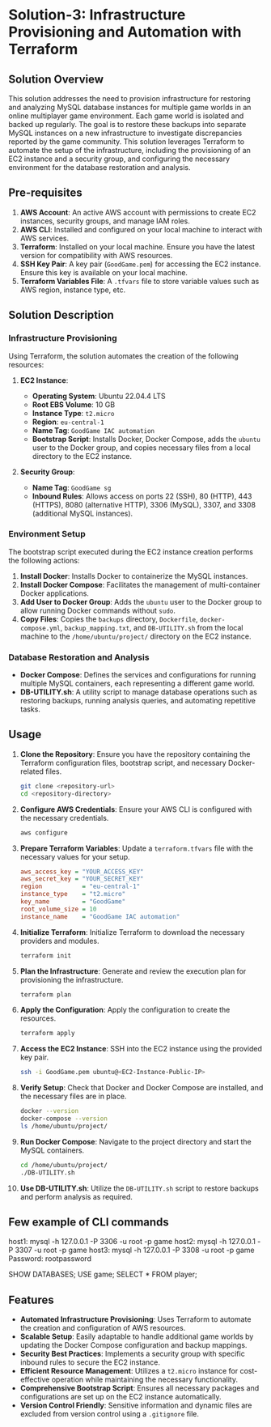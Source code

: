 # Solution-3: Infrastructure Provisioning and Automation with Terraform

## Solution Overview

This solution addresses the need to provision infrastructure for restoring and analyzing MySQL database instances for multiple game worlds in an online multiplayer game environment. Each game world is isolated and backed up regularly. The goal is to restore these backups into separate MySQL instances on a new infrastructure to investigate discrepancies reported by the game community. This solution leverages Terraform to automate the setup of the infrastructure, including the provisioning of an EC2 instance and a security group, and configuring the necessary environment for the database restoration and analysis.

## Pre-requisites

1. **AWS Account**: An active AWS account with permissions to create EC2 instances, security groups, and manage IAM roles.
2. **AWS CLI**: Installed and configured on your local machine to interact with AWS services.
3. **Terraform**: Installed on your local machine. Ensure you have the latest version for compatibility with AWS resources.
4. **SSH Key Pair**: A key pair (`GoodGame.pem`) for accessing the EC2 instance. Ensure this key is available on your local machine.
5. **Terraform Variables File**: A `.tfvars` file to store variable values such as AWS region, instance type, etc.

## Solution Description

### Infrastructure Provisioning

Using Terraform, the solution automates the creation of the following resources:

1. **EC2 Instance**:
    - **Operating System**: Ubuntu 22.04.4 LTS
    - **Root EBS Volume**: 10 GB
    - **Instance Type**: `t2.micro`
    - **Region**: `eu-central-1`
    - **Name Tag**: `GoodGame IAC automation`
    - **Bootstrap Script**: Installs Docker, Docker Compose, adds the `ubuntu` user to the Docker group, and copies necessary files from a local directory to the EC2 instance.

2. **Security Group**:
    - **Name Tag**: `GoodGame sg`
    - **Inbound Rules**: Allows access on ports 22 (SSH), 80 (HTTP), 443 (HTTPS), 8080 (alternative HTTP), 3306 (MySQL), 3307, and 3308 (additional MySQL instances).

### Environment Setup

The bootstrap script executed during the EC2 instance creation performs the following actions:

1. **Install Docker**: Installs Docker to containerize the MySQL instances.
2. **Install Docker Compose**: Facilitates the management of multi-container Docker applications.
3. **Add User to Docker Group**: Adds the `ubuntu` user to the Docker group to allow running Docker commands without `sudo`.
4. **Copy Files**: Copies the `backups` directory, `Dockerfile`, `docker-compose.yml`, `backup_mapping.txt`, and `DB-UTILITY.sh` from the local machine to the `/home/ubuntu/project/` directory on the EC2 instance.

### Database Restoration and Analysis

- **Docker Compose**: Defines the services and configurations for running multiple MySQL containers, each representing a different game world.
- **DB-UTILITY.sh**: A utility script to manage database operations such as restoring backups, running analysis queries, and automating repetitive tasks.

## Usage

1. **Clone the Repository**: Ensure you have the repository containing the Terraform configuration files, bootstrap script, and necessary Docker-related files.

    ```sh
    git clone <repository-url>
    cd <repository-directory>
    ```

2. **Configure AWS Credentials**: Ensure your AWS CLI is configured with the necessary credentials.

    ```sh
    aws configure
    ```

3. **Prepare Terraform Variables**: Update a `terraform.tfvars` file with the necessary values for your setup.

    ```ini
    aws_access_key = "YOUR_ACCESS_KEY"
    aws_secret_key = "YOUR_SECRET_KEY"
    region           = "eu-central-1"
    instance_type    = "t2.micro"
    key_name         = "GoodGame"
    root_volume_size = 10
    instance_name    = "GoodGame IAC automation"
    ```

4. **Initialize Terraform**: Initialize Terraform to download the necessary providers and modules.

    ```sh
    terraform init
    ```

5. **Plan the Infrastructure**: Generate and review the execution plan for provisioning the infrastructure.

    ```sh
    terraform plan
    ```

6. **Apply the Configuration**: Apply the configuration to create the resources.

    ```sh
    terraform apply
    ```

7. **Access the EC2 Instance**: SSH into the EC2 instance using the provided key pair.

    ```sh
    ssh -i GoodGame.pem ubuntu@<EC2-Instance-Public-IP>
    ```

8. **Verify Setup**: Check that Docker and Docker Compose are installed, and the necessary files are in place.

    ```sh
    docker --version
    docker-compose --version
    ls /home/ubuntu/project/
    ```

9. **Run Docker Compose**: Navigate to the project directory and start the MySQL containers.

    ```sh
    cd /home/ubuntu/project/
    ./DB-UTILITY.sh
    ```

10. **Use DB-UTILITY.sh**: Utilize the `DB-UTILITY.sh` script to restore backups and perform analysis as required.

## Few example of CLI commands
host1: mysql -h 127.0.0.1 -P 3306 -u root -p game
host2: mysql -h 127.0.0.1 -P 3307 -u root -p game
host3: mysql -h 127.0.0.1 -P 3308 -u root -p game
Password: rootpassword

SHOW DATABASES;
USE game;
SELECT * FROM player;

## Features

- **Automated Infrastructure Provisioning**: Uses Terraform to automate the creation and configuration of AWS resources.
- **Scalable Setup**: Easily adaptable to handle additional game worlds by updating the Docker Compose configuration and backup mappings.
- **Security Best Practices**: Implements a security group with specific inbound rules to secure the EC2 instance.
- **Efficient Resource Management**: Utilizes a `t2.micro` instance for cost-effective operation while maintaining the necessary functionality.
- **Comprehensive Bootstrap Script**: Ensures all necessary packages and configurations are set up on the EC2 instance automatically.
- **Version Control Friendly**: Sensitive information and dynamic files are excluded from version control using a `.gitignore` file.

